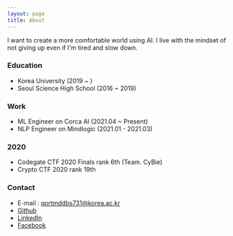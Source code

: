 ```yaml
---
layout: page
title: About
---
```


I want to create a more comfortable world using AI. I live with the mindset of not giving up even if I'm tired and slow down.

### Education
* Korea University (2019 ~ )
* Seoul Science High School (2016 ~ 2019)

### Work
* ML Engineer on Corca AI (2021.04 ~ Present)
* NLP Engineer on Mindlogic (2021.01 - 2021.03)

### 2020
* Codegate CTF 2020 Finals rank 6th (Team. CyBie)
* Crypto CTF 2020 rank 19th

### Contact
* E-mail : qortmddbs731@korea.ac.kr
* [Github](https://github.com/L0Z1K)
* [LinkedIn](https://www.linkedin.com/in/seungyun-baek-aa40a4211/)
* [Facebook](https://www.facebook.com/profile.php?id=100068601849227)